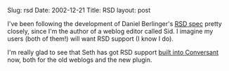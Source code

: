 Slug: rsd
Date: 2002-12-21
Title: RSD
layout: post

I&#39;ve been following the development of Daniel Berlinger&#39;s <a href="http://archipelago.phrasewise.com/RSD"><acronym title="Really Simple Discoverability">RSD</acronym> spec</a> pretty closely, since I&#39;m the author of a weblog editor called Sid. I imagine my users (both of them!) will want RSD support (I know I do).

I&#39;m really glad to see that Seth has got RSD support <a href="http://www.truerwords.net/2694">built into Conversant</a> now, both for the old weblogs and the new plugin.

